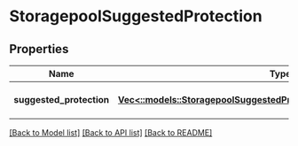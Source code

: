 # StoragepoolSuggestedProtection

## Properties
Name | Type | Description | Notes
------------ | ------------- | ------------- | -------------
**suggested_protection** | [**Vec<::models::StoragepoolSuggestedProtectionSuggestedProtectionItem>**](StoragepoolSuggestedProtectionSuggestedProtectionItem.md) |  | [optional] [default to null]

[[Back to Model list]](../README.md#documentation-for-models) [[Back to API list]](../README.md#documentation-for-api-endpoints) [[Back to README]](../README.md)



